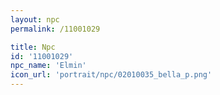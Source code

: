 ```yaml
---
layout: npc
permalink: /11001029

title: Npc
id: '11001029'
npc_name: 'Elmin'
icon_url: 'portrait/npc/02010035_bella_p.png'
---
```

